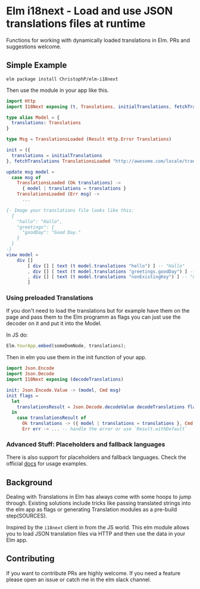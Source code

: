 # Elm i18next - Load and use JSON translations files at runtime

Functions for working with dynamically loaded translations in Elm. PRs and suggestions welcome.

## Simple Example

```elm package install ChristophP/elm-i18next```

Then use the module in your app like this.

```elm
import Http
import I18Next exposing (t, Translations, initialTranslations, fetchTranslations)

type alias Model = {
  translations: Translations
}

type Msg = TranslationsLoaded (Result Http.Error Translations)

init = ({
  translations = initialTranslations
}, fetchTranslations TranslationsLoaded "http://awesome.com/locale/translation.en.json")

update msg model =
  case msg of
    TranslationsLoaded (Ok translations) ->
      { model | translations = translations }
    TranslationsLoaded (Err msg) ->
      ...

{- Image your translations file looks like this:
  {
    "hallo": "Hallo",
    "greetings": {
      "goodDay": "Good Day."
    }
  }
-}
view model =
    div []
        [ div [] [ text (t model.translations "hello") ] -- "Hallo"
        , div [] [ text (t model.translations "greetings.goodDay") ] -- "Good day."
        , div [] [ text (t model.translations "nonExistingKey") ] -- "nonExistingKey"
        ]
```

### Using preloaded Translations

If you don't need to load the translations but for example have them on the page
and pass them to the Elm programm as flags you can just use the decoder on it
and put it into the Model.

In JS do:
```js
Elm.YourApp.embed(someDomNode, translations);
```
Then in elm you use them in the init function of your app.
```elm
import Json.Encode
import Json.Decode
import I18Next exposing (decodeTranslations)

init: Json.Encode.Value -> (model, Cmd msg)
init flags =
  let
    translationsResult = Json.Decode.decodeValue decodeTranslations flags
  in
    case translationsResult of
      Ok translations -> ({ model | translations = translations }, Cmd.none)
      Err err -> ... -- handle the error or use `Result.withDefault`
```

### Advanced Stuff: Placeholders and fallback languages

There is also support for placeholders and fallback languages. Check the
official [docs](http://package.elm-lang.org/packages/ChristophP/elm-i18next/latest/I18Next)
for usage examples.

## Background

Dealing with Translations in Elm has always come with some hoops to jump
through. Existing solutions include tricks like passing translated strings
into the elm app as flags or generating Translation modules as a pre-build
step(SOURCES).

Inspired by the `i18next` client in from the JS world. This elm module
allows you to load JSON translation files via HTTP and then use the
data in your Elm app.


## Contributing

If you want to contribute PRs are highly welcome. If you need a feature please
open an issue or catch me in the elm slack channel.
